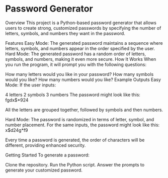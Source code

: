 # Password Generator
Overview
This project is a Python-based password generator that allows users to create strong, customized passwords by specifying the number of letters, symbols, and numbers they want in the password.

Features
Easy Mode: The generated password maintains a sequence where letters, symbols, and numbers appear in the order specified by the user.
Hard Mode: The generated password has a random order of letters, symbols, and numbers, making it even more secure.
How It Works
When you run the program, it will prompt you with the following questions:

How many letters would you like in your password?
How many symbols would you like?
How many numbers would you like?
Example Outputs
Easy Mode:
If the user inputs:

4 letters
2 symbols
3 numbers
The password might look like this: fgdx$*924

All the letters are grouped together, followed by symbols and then numbers.

Hard Mode:
The password is randomized in terms of letter, symbol, and number placement. For the same inputs, the password might look like this: x$d24g*f9

Every time a password is generated, the order of characters will be different, providing enhanced security.

Getting Started
To generate a password:

Clone the repository.
Run the Python script.
Answer the prompts to generate your customized password.

